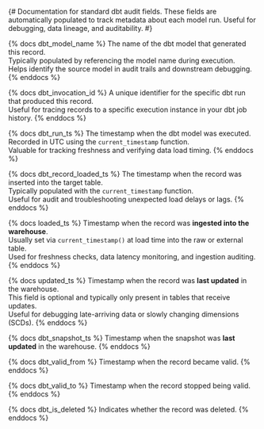 {# 
  Documentation for standard dbt audit fields.
  These fields are automatically populated to track metadata about each model run.
  Useful for debugging, data lineage, and auditability.
#}

{% docs dbt_model_name %}
The name of the dbt model that generated this record.  
Typically populated by referencing the model name during execution.  
Helps identify the source model in audit trails and downstream debugging.
{% enddocs %}

{% docs dbt_invocation_id %}
A unique identifier for the specific dbt run that produced this record.  
Useful for tracing records to a specific execution instance in your dbt job history.
{% enddocs %}

{% docs dbt_run_ts %}
The timestamp when the dbt model was executed.  
Recorded in UTC using the `current_timestamp` function.  
Valuable for tracking freshness and verifying data load timing.
{% enddocs %}

{% docs dbt_record_loaded_ts %}
The timestamp when the record was inserted into the target table.  
Typically populated with the `current_timestamp` function.  
Useful for audit and troubleshooting unexpected load delays or lags.
{% enddocs %}

{% docs loaded_ts %}
Timestamp when the record was **ingested into the warehouse**.  
Usually set via `current_timestamp()` at load time into the raw or external table.  
Used for freshness checks, data latency monitoring, and ingestion auditing.
{% enddocs %}

{% docs updated_ts %}
Timestamp when the record was **last updated** in the warehouse.  
This field is optional and typically only present in tables that receive updates.  
Useful for debugging late-arriving data or slowly changing dimensions (SCDs).
{% enddocs %}

{% docs dbt_snapshot_ts %}
Timestamp when the snapshot was **last updated** in the warehouse.
{% enddocs %}

{% docs dbt_valid_from %}
Timestamp when the record became valid.
{% enddocs %}

{% docs dbt_valid_to %}
Timestamp when the record stopped being valid.
{% enddocs %}

{% docs dbt_is_deleted %}
Indicates whether the record was deleted.
{% enddocs %}
